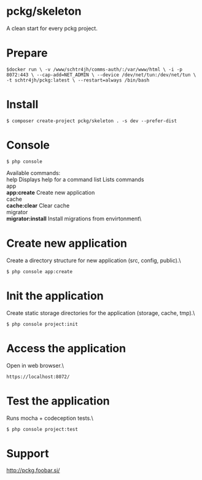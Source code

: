 # pckg/skeleton
A clean start for every pckg project.

# Prepare
`$docker run \
-v /www/schtr4jh/comms-auth/:/var/www/html \
-i -p 8072:443 \
--cap-add=NET_ADMIN \
--device /dev/net/tun:/dev/net/tun \
-t schtr4jh/pckg:latest \
--restart=always /bin/bash`

# Install
`$ composer create-project pckg/skeleton . -s dev --prefer-dist`

# Console
`$ php console`

Available commands:\
  help              Displays help for a command  list              Lists commands\
 app\
  **app:create**        Create new application\
 cache\
  **cache:clear**       Clear cache\
 migrator\
  **migrator:install**  Install migrations from envirtonment\
  
# Create new application
Create a directory structure for new application (src, config, public).\

`$ php console app:create`

# Init the application
Create static storage directories for the application (storage, cache, tmp).\

`$ php console project:init`

# Access the application
Open in web browser.\

`https://localhost:8072/`

# Test the application
Runs mocha + codeception tests.\

`$ php console project:test`

# Support
http://pckg.foobar.si/